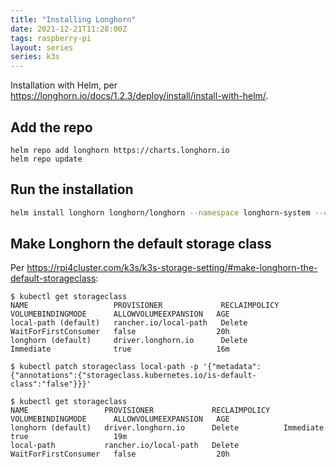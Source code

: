 ```yaml
---
title: "Installing Longhorn"
date: 2021-12-21T11:28:00Z
tags: raspberry-pi
layout: series
series: k3s
---
```


Installation with Helm, per <https://longhorn.io/docs/1.2.3/deploy/install/install-with-helm/>.

## Add the repo

```
helm repo add longhorn https://charts.longhorn.io
helm repo update
```

## Run the installation

```bash
helm install longhorn longhorn/longhorn --namespace longhorn-system --create-namespace
```

## Make Longhorn the default storage class

Per <https://rpi4cluster.com/k3s/k3s-storage-setting/#make-longhorn-the-default-storageclass>:

```
$ kubectl get storageclass
NAME                   PROVISIONER             RECLAIMPOLICY   VOLUMEBINDINGMODE      ALLOWVOLUMEEXPANSION   AGE
local-path (default)   rancher.io/local-path   Delete          WaitForFirstConsumer   false                  20h
longhorn (default)     driver.longhorn.io      Delete          Immediate              true                   16m
```

```
$ kubectl patch storageclass local-path -p '{"metadata": {"annotations":{"storageclass.kubernetes.io/is-default-class":"false"}}}'
```

```
$ kubectl get storageclass
NAME                 PROVISIONER             RECLAIMPOLICY   VOLUMEBINDINGMODE      ALLOWVOLUMEEXPANSION   AGE
longhorn (default)   driver.longhorn.io      Delete          Immediate              true                   19m
local-path           rancher.io/local-path   Delete          WaitForFirstConsumer   false                  20h
```

